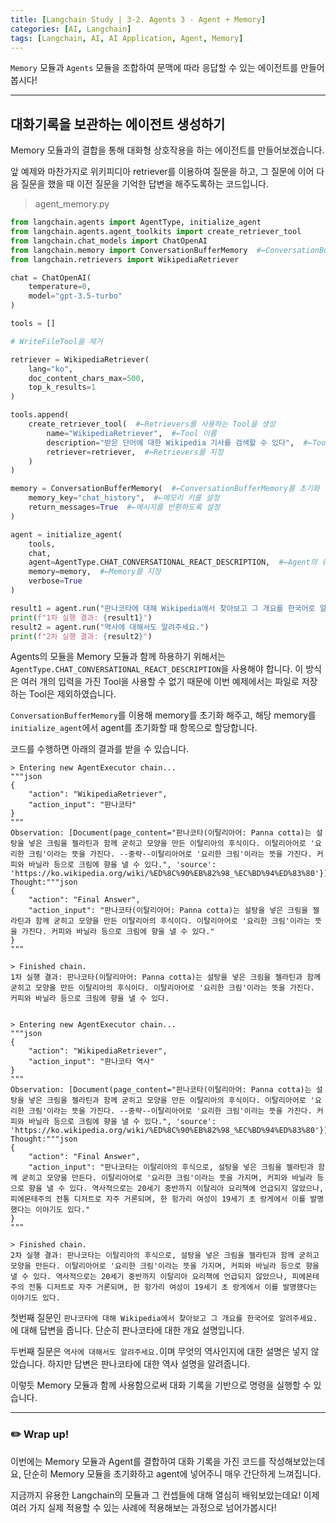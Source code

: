 ```yaml
---
title: [Langchain Study | 3-2. Agents 3 - Agent + Memory]
categories: [AI, Langchain]
tags: [Langchain, AI, AI Application, Agent, Memory]		
---
```



`Memory` 모듈과 `Agents` 모듈을 조합하여 문맥에 따라 응답할 수 있는 에이전트를 만들어봅시다!

---

## 대화기록을 보관하는 에이전트 생성하기

Memory 모듈과의 결합을 통해 대화형 상호작용을 하는 에이전트를 만들어보겠습니다. 

앞 예제와 마찬가지로 위키피디아 retriever를 이용하여 질문을 하고, 그 질문에 이어 다음 질문을 했을 때 이전 질문을 기억한 답변을 해주도록하는 코드입니다.

> agent_memory.py

```python
from langchain.agents import AgentType, initialize_agent
from langchain.agents.agent_toolkits import create_retriever_tool
from langchain.chat_models import ChatOpenAI
from langchain.memory import ConversationBufferMemory  #←ConversationBufferMemory 가져오기
from langchain.retrievers import WikipediaRetriever

chat = ChatOpenAI(
    temperature=0,
    model="gpt-3.5-turbo"
)

tools = []

# WriteFileTool을 제거

retriever = WikipediaRetriever(
    lang="ko",
    doc_content_chars_max=500,
    top_k_results=1
)

tools.append(
    create_retriever_tool(  #←Retrievers를 사용하는 Tool을 생성
        name="WikipediaRetriever",  #←Tool 이름
        description="받은 단어에 대한 Wikipedia 기사를 검색할 수 있다",  #←Tool 설명
        retriever=retriever,  #←Retrievers를 지정
    )
)

memory = ConversationBufferMemory(  #←ConversationBufferMemory를 초기화
    memory_key="chat_history",  #←메모리 키를 설정
    return_messages=True  #←메시지를 반환하도록 설정
)

agent = initialize_agent(
    tools,
    chat,
    agent=AgentType.CHAT_CONVERSATIONAL_REACT_DESCRIPTION,  #←Agent의 유형을 대화형으로 변경
    memory=memory,  #←Memory를 지정
    verbose=True
)

result1 = agent.run("판나코타에 대해 Wikipedia에서 찾아보고 그 개요를 한국어로 알려주세요.")
print(f"1차 실행 결과: {result1}")
result2 = agent.run("역사에 대해서도 알려주세요.")
print(f"2차 실행 결과: {result2}")
```

Agents의 모듈을 Memory 모듈과 함께 하용하기 위해서는 `AgentType.CHAT_CONVERSATIONAL_REACT_DESCRIPTION`을 사용해야 합니다. 이 방식은 여러 개의 입력을 가진 Tool을 사용할 수 없기 때문에 이번 예제에서는 파일로 저장하는 Tool은 제외하였습니다.

`ConversationBufferMemory`를 이용해 memory를 초기화 해주고, 해당 memory를 `initialize_agent`에서 agent를 초기화할 때 항목으로 할당합니다.





코드를 수행하면 아래의 결과를 받을 수 있습니다.

```log
> Entering new AgentExecutor chain...
"""json
{
    "action": "WikipediaRetriever",
    "action_input": "판나코타"
}
"""
Observation: [Document(page_content="판나코타(이탈리아어: Panna cotta)는 설탕을 넣은 크림을 젤라틴과 함께 굳히고 모양을 만든 이탈리아의 후식이다. 이탈리아어로 '요리한 크림'이라는 뜻을 가진다. --중략--이탈리아어로 '요리한 크림'이라는 뜻을 가진다. 커피와 바닐라 등으로 크림에 향을 낼 수 있다.", 'source': 'https://ko.wikipedia.org/wiki/%ED%8C%90%EB%82%98_%EC%BD%94%ED%83%80'})]
Thought:"""json
{
    "action": "Final Answer",
    "action_input": "판나코타(이탈리아어: Panna cotta)는 설탕을 넣은 크림을 젤라틴과 함께 굳히고 모양을 만든 이탈리아의 후식이다. 이탈리아어로 '요리한 크림'이라는 뜻을 가진다. 커피와 바닐라 등으로 크림에 향을 낼 수 있다."
}
"""

> Finished chain.
1차 실행 결과: 판나코타(이탈리아어: Panna cotta)는 설탕을 넣은 크림을 젤라틴과 함께 굳히고 모양을 만든 이탈리아의 후식이다. 이탈리아어로 '요리한 크림'이라는 뜻을 가진다. 커피와 바닐라 등으로 크림에 향을 낼 수 있다.


> Entering new AgentExecutor chain...
"""json
{
    "action": "WikipediaRetriever",
    "action_input": "판나코타 역사"
}
"""
Observation: [Document(page_content="판나코타(이탈리아어: Panna cotta)는 설탕을 넣은 크림을 젤라틴과 함께 굳히고 모양을 만든 이탈리아의 후식이다. 이탈리아어로 '요리한 크림'이라는 뜻을 가진다. --중략--이탈리아어로 '요리한 크림'이라는 뜻을 가진다. 커피와 바닐라 등으로 크림에 향을 낼 수 있다.", 'source': 'https://ko.wikipedia.org/wiki/%ED%8C%90%EB%82%98_%EC%BD%94%ED%83%80'})]
Thought:"""json
{
    "action": "Final Answer",
    "action_input": "판나코타는 이탈리아의 후식으로, 설탕을 넣은 크림을 젤라틴과 함께 굳히고 모양을 만든다. 이탈리아어로 '요리한 크림'이라는 뜻을 가지며, 커피와 바닐라 등으로 향을 낼 수 있다. 역사적으로는 20세기 중반까지 이탈리아 요리책에 언급되지 않았으나, 피에몬테주의 전통 디저트로 자주 거론되며, 한 헝가리 여성이 19세기 초 랑게에서 이를 발명했다는 이야기도 있다."
}
"""

> Finished chain.
2차 실행 결과: 판나코타는 이탈리아의 후식으로, 설탕을 넣은 크림을 젤라틴과 함께 굳히고 모양을 만든다. 이탈리아어로 '요리한 크림'이라는 뜻을 가지며, 커피와 바닐라 등으로 향을 낼 수 있다. 역사적으로는 20세기 중반까지 이탈리아 요리책에 언급되지 않았으나, 피에몬테주의 전통 디저트로 자주 거론되며, 한 헝가리 여성이 19세기 초 랑게에서 이를 발명했다는 이야기도 있다.
```

첫번째 질문인 `판나코타에 대해 Wikipedia에서 찾아보고 그 개요를 한국어로 알려주세요.`에 대해 답변을 줍니다. 단순히 판나코타에 대한 개요 설명입니다.

두번째 질문은 `역사에 대해서도 알려주세요.`이며 무엇의 역사인지에 대한 설명은 넣지 않았습니다. 하지만 답변은 판나코타에 대한 역사 설명을 알려줍니다.



이렇듯 Memory 모듈과 함께 사용함으로써 대화 기록을 기반으로 명령을 실행할 수 있습니다. 



---

### ✏️ Wrap up!

이번에는 Memory 모듈과 Agent를 결합하여 대화 기록을 가진 코드를 작성해보았는데요, 단순히 Memory 모듈을 초기화하고 agent에 넣어주니 매우 간단하게 느껴집니다. 

지금까지 유용한 Langchain의 모듈과 그 컨셉들에 대해 열심히 배워보았는데요! 이제 여러 가지 실제 적용할 수 있는 사례에 적용해보는 과정으로 넘어가봅시다!
